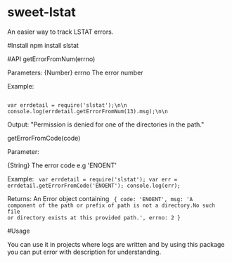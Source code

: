 sweet-lstat
===========
An easier way to track LSTAT errors.

#Install
npm install slstat

#API
getErrorFromNum(errno)

Parameters:
{Number} errno The error number

Example: 

<code>
var errdetail = require('slstat');\n\n
console.log(errdetail.getErrorFromNum(13).msg);\n\n
</code>

Output: "Permission is denied for one of the directories in the path."

getErrorFromCode(code)

Parameter:

{String} The error code e.g 'ENOENT'

Example:
<code>
var errdetail = require('slstat');
var err = errdetail.getErrorFromCode('ENOENT');
console.log(err);
</code>

Returns: An Error object containing
<code>
{
  code: 'ENOENT',
  msg: 'A component of the path or prefix of path is not a directory.No such file or directory exists at this provided   path.',
  errno: 2
}
</code>

#Usage

You can use it in projects where logs are written and by using this package you can put error with description for understanding.
